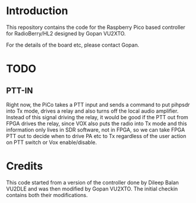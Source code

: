 # Introduction

This repository contains the code for the Raspberry Pico based
controller for RadioBerry/HL2 designed by Gopan VU2XTO.

For the details of the board etc, please contact Gopan.

# TODO

## PTT-IN

Right now, the PiCo takes a PTT input and sends a command to put
pihpsdr into Tx mode, drives a relay and also turns off the local
audio amplifier. Instead of this signal driving the relay, it would be
good if the PTT out from FPGA drives the relay, since VOX also puts
the radio into Tx mode and this information only lives in SDR
software, not in FPGA, so we can take FPGA PTT out to decide when to
drive PA etc to Tx regardless of the user action on PTT switch or Vox
enable/disable.

# Credits

This code started from a version of the controller done by Dileep
Balan VU2DLE and was then modified by Gopan VU2XTO. The initial
checkin contains both their modifications.
